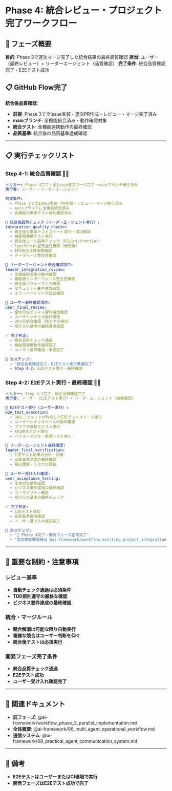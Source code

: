 # Phase 4: 統合レビュー・プロジェクト完了ワークフロー

## 🎯 フェーズ概要
**目的**: Phase 3で逐次マージ完了した統合結果の最終品質確認
**担当**: ユーザー（最終レビュー）+ リーダーエージェント（品質確認）
**完了条件**: 統合品質確認完了・E2Eテスト成功

## 📋 GitHub Flow完了
**統合後品質確認**: 
- **前提**: Phase 3で全Issue実装・逐次PR作成・レビュー・マージ完了済み
- **mainブランチ**: 全機能統合済み・動作確認対象
- **統合テスト**: 全機能連携動作の最終確認
- **品質基準**: 統合後の品質基準達成確認

---

## 📋 実行チェックリスト

### **Step 4-1: 統合品質確認** 👤🤖
```yaml
トリガー: Phase 3完了・全Issue逐次マージ完了・mainブランチ統合済み
実行者: ユーザー・リーダーエージェント

前提条件:
  - Phase 3で全Issue実装・PR作成・レビュー・マージ完了済み
  - mainブランチに全機能統合済み
  - 各機能の単体テスト成功確認済み

🚨 統合後品質チェック（リーダーエージェント実行）:
integration_quality_checks:
  - 統合後全単体テストスイート実行・成功確認
  - 機能間連携テスト実行
  - 統合後コード品質チェック（ESLint/Prettier）
  - TypeScript型安全性確認（統合後）
  - API統合仕様準拠確認
  - データベース整合性確認

🤖 リーダーエージェント統合確認項目:
leader_integration_review:
  - 全機能統合後の動作確認
  - 機能間インターフェース整合性確認
  - 統合後パフォーマンス確認
  - セキュリティ要件達成確認
  - エラーハンドリング統合確認

👤 ユーザー最終確認項目:
user_final_review:
  - 全体的なビジネス要件達成確認
  - ユーザーシナリオ動作確認
  - UX/UI統合確認（該当する場合）
  - 受け入れ基準の最終達成確認

✅ 完了判定:
  - 統合品質チェック通過
  - 機能間連携動作確認完了
  - ユーザー最終確認・承認完了

🔄 次ステップ:
  - "統合品質確認完了。E2Eテスト実行準備完了"
  - Step 4-2: E2Eテスト実行・最終確認
```

### **Step 4-2: E2Eテスト実行・最終確認** 🤖👤
```yaml
トリガー: Step 4-1完了・統合品質確認完了
実行者: ユーザー（E2Eテスト実行）+ リーダーエージェント（結果確認）

🚨 E2Eテスト実行（ユーザー実行）:
e2e_test_execution:
  - QAエージェントが作成したE2Eテストスイート実行
  - ユーザーシナリオベースの動作確認
  - ブラウザ自動化テスト実行
  - API統合テスト実行
  - パフォーマンス・負荷テスト実行

🤖 リーダーエージェント最終確認:
leader_final_verification:
  - E2Eテスト結果の分析・評価
  - 品質基準達成の最終確認
  - 残存課題・リスクの評価

👤 ユーザー受け入れ確認:
user_acceptance_testing:
  - 全体的な動作確認
  - ビジネス要件達成の最終確認
  - ユーザビリティ確認
  - 受け入れ基準の最終チェック

✅ 完了判定:
  - E2Eテスト成功
  - 品質基準達成確認
  - ユーザー受け入れ確認完了

🔄 次ステップ:
  - "🎉 Phase 4完了・開発フェーズ正常完了"
  - "追加機能開発時は @ai-framework/workflow_existing_project_integration.md を参照"
```

---

## 🎯 重要な制約・注意事項

### **レビュー基準**
- **自動チェック通過は必須条件**
- **TDD原則遵守の厳格な確認**
- **ビジネス要件達成の最終確認**

### **統合・マージルール**
- **競合解消は可能な限り自動実行**
- **複雑な競合はユーザー判断を仰ぐ**
- **統合後テストは必須実行**

### **開発フェーズ完了条件**
- **統合品質チェック通過**
- **E2Eテスト成功**
- **ユーザー受け入れ確認完了**

---

## 🔗 関連ドキュメント
- **前フェーズ**: @ai-framework/workflow_phase_3_parallel_implementation.md
- **全体概要**: @ai-framework/06_multi_agent_operational_workflow.md
- **通信システム**: @ai-framework/08_practical_agent_communication_system.md

---

## 📝 備考
- **E2EテストはユーザーまたはCI環境で実行**
- **開発フェーズはE2Eテスト成功で完了** 